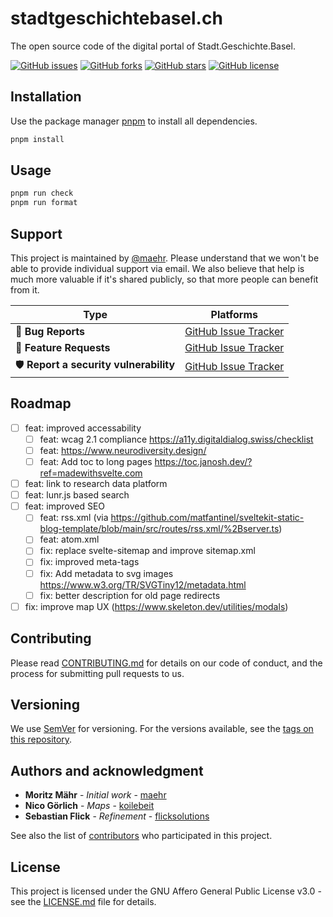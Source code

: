 # stadtgeschichtebasel.ch

The open source code of the digital portal of Stadt.Geschichte.Basel.

[![GitHub issues](https://img.shields.io/github/issues/Stadt-Geschichte-Basel/stadtgeschichtebasel.ch.svg)](https://github.com/Stadt-Geschichte-Basel/stadtgeschichtebasel.ch/issues)
[![GitHub forks](https://img.shields.io/github/forks/Stadt-Geschichte-Basel/stadtgeschichtebasel.ch.svg)](https://github.com/Stadt-Geschichte-Basel/stadtgeschichtebasel.ch/network)
[![GitHub stars](https://img.shields.io/github/stars/Stadt-Geschichte-Basel/stadtgeschichtebasel.ch.svg)](https://github.com/Stadt-Geschichte-Basel/stadtgeschichtebasel.ch/stargazers)
[![GitHub license](https://img.shields.io/github/license/Stadt-Geschichte-Basel/stadtgeschichtebasel.ch.svg)](https://github.com/Stadt-Geschichte-Basel/stadtgeschichtebasel.ch/blob/main/LICENSE.md)

## Installation

Use the package manager [pnpm](https://pnpm.io/installation) to install all dependencies.

```bash
pnpm install
```

## Usage

```bash
pnpm run check
pnpm run format
```

## Support

This project is maintained by [@maehr](https://github.com/maehr). Please understand that we won't be able to provide individual support via email. We also believe that help is much more valuable if it's shared publicly, so that more people can benefit from it.

| Type                                   | Platforms                                                                                        |
| -------------------------------------- | ------------------------------------------------------------------------------------------------ |
| 🚨 **Bug Reports**                     | [GitHub Issue Tracker](https://github.com/Stadt-Geschichte-Basel/stadtgeschichtebasel.ch/issues) |
| 🎁 **Feature Requests**                | [GitHub Issue Tracker](https://github.com/Stadt-Geschichte-Basel/stadtgeschichtebasel.ch/issues) |
| 🛡 **Report a security vulnerability** | [GitHub Issue Tracker](https://github.com/Stadt-Geschichte-Basel/stadtgeschichtebasel.ch/issues) |

## Roadmap

- [ ] feat: improved accessability
  - [ ] feat: wcag 2.1 compliance <https://a11y.digitaldialog.swiss/checklist>
  - [ ] feat: <https://www.neurodiversity.design/>
  - [ ] feat: Add toc to long pages <https://toc.janosh.dev/?ref=madewithsvelte.com>
- [ ] feat: link to research data platform
- [ ] feat: lunr.js based search
- [ ] feat: improved SEO
  - [ ] feat: rss.xml (via <https://github.com/matfantinel/sveltekit-static-blog-template/blob/main/src/routes/rss.xml/%2Bserver.ts>)
  - [ ] feat: atom.xml
  - [ ] fix: replace svelte-sitemap and improve sitemap.xml
  - [ ] fix: improved meta-tags
  - [ ] fix: Add metadata to svg images <https://www.w3.org/TR/SVGTiny12/metadata.html>
  - [ ] fix: better description for old page redirects
- [ ] fix: improve map UX (https://www.skeleton.dev/utilities/modals)

## Contributing

Please read [CONTRIBUTING.md](CONTRIBUTING.md) for details on our code of conduct, and the process for submitting pull requests to us.

## Versioning

We use [SemVer](http://semver.org/) for versioning. For the versions available, see the [tags on this repository](https://github.com/Stadt-Geschichte-Basel/stadtgeschichtebasel.ch/tags).

## Authors and acknowledgment

- **Moritz Mähr** - _Initial work_ - [maehr](https://github.com/maehr)
- **Nico Görlich** - _Maps_ - [koilebeit](https://github.com/koilebeit)
- **Sebastian Flick** - _Refinement_ - [flicksolutions](https://github.com/flicksolutions)

See also the list of [contributors](https://github.com/Stadt-Geschichte-Basel/stadtgeschichtebasel.ch/graphs/contributors) who participated in this project.

## License

This project is licensed under the GNU Affero General Public License v3.0 - see the [LICENSE.md](LICENSE.md) file for details.
